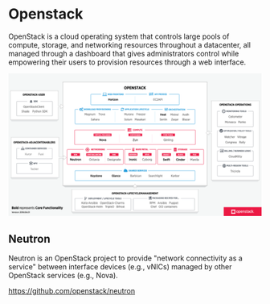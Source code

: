 # Openstack

OpenStack is a cloud operating system that controls large pools of compute, storage, and networking resources throughout a datacenter, all managed through a dashboard that gives administrators control while empowering their users to provision resources through a web interface.

![image](../../media/Cloud-Others-Openstack-image1.png)

## Neutron

Neutron is an OpenStack project to provide "network connectivity as a service" between interface devices (e.g., vNICs) managed by other OpenStack services (e.g., Nova).

<https://github.com/openstack/neutron>
